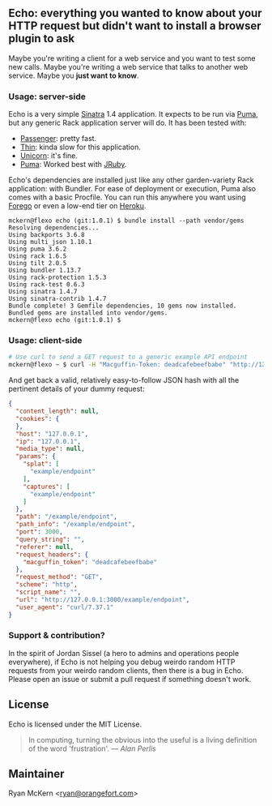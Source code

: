 ## Echo: everything you wanted to know about your HTTP request but didn't want to install a browser plugin to ask

Maybe you're writing a client for a web service and you want to test some new calls. Maybe you're writing a web service that talks to another web service. Maybe you **just want to know**.

### Usage: server-side

Echo is a very simple [Sinatra](http://www.sinatrarb.com) 1.4 application. It expects to be run via
[Puma](https://github.com/puma/puma), but any generic Rack application server will do. It has been tested with:

  - [Passenger](https://www.phusionpassenger.com): pretty fast.
  - [Thin](https://github.com/macournoyer/thin): kinda slow for this application.
  - [Unicorn](https://bogomips.org/unicorn/): it's fine.
  - [Puma](https://github.com/puma/puma): Worked best with [JRuby](http://jruby.org).

Echo's dependencies are installed just like any other garden-variety Rack application: with Bundler.
For ease of deployment or execution, Puma also comes with a basic Procfile. You can run this anywhere you want using [Forego](ddollar/forego) or even a low-end tier on [Heroku](https://www.heroku.com).

```
mckern@flexo echo (git:1.0.1) $ bundle install --path vendor/gems
Resolving dependencies...
Using backports 3.6.8
Using multi_json 1.10.1
Using puma 3.6.2
Using rack 1.6.5
Using tilt 2.0.5
Using bundler 1.13.7
Using rack-protection 1.5.3
Using rack-test 0.6.3
Using sinatra 1.4.7
Using sinatra-contrib 1.4.7
Bundle complete! 3 Gemfile dependencies, 10 gems now installed.
Bundled gems are installed into vendor/gems.
mckern@flexo echo (git:1.0.1) $ 
```

### Usage: client-side

```bash
# Use curl to send a GET request to a generic example API endpoint
mckern@flexo ~ $ curl -H "Macguffin-Token: deadcafebeefbabe" "http://127.0.0.1:3000/example/endpoint"
```

And get back a valid, relatively easy-to-follow JSON hash with all the pertinent details
of your dummy request:

```json
{
  "content_length": null,
  "cookies": {
  },
  "host": "127.0.0.1",
  "ip": "127.0.0.1",
  "media_type": null,
  "params": {
    "splat": [
      "example/endpoint"
    ],
    "captures": [
      "example/endpoint"
    ]
  },
  "path": "/example/endpoint",
  "path_info": "/example/endpoint",
  "port": 3000,
  "query_string": "",
  "referer": null,
  "request_headers": {
    "macguffin_token": "deadcafebeefbabe"
  },
  "request_method": "GET",
  "scheme": "http",
  "script_name": "",
  "url": "http://127.0.0.1:3000/example/endpoint",
  "user_agent": "curl/7.37.1"
}
```

### Support & contribution?

In the spirit of Jordan Sissel (a hero to admins and operations people everywhere), if Echo is not helping you debug weirdo random HTTP requests from your weirdo random clients, then there is a bug in Echo. Please open an issue or submit a pull request if something doesn't work.

## License

Echo is licensed under the MIT License.

> In computing, turning the obvious into the useful is a 
> living definition of the word 'frustration'. 
>    &#8213; <cite>Alan Perlis</cite>

## Maintainer

Ryan McKern &lt;ryan@orangefort.com&gt;
